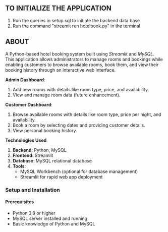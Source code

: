 ## **TO INITIALIZE THE APPLICATION**
 1. Run the queries in setup.sql to initiate the backend data base
 2. Run the command "streamit run hotelbook.py" in the terminal


## **ABOUT**
A Python-based hotel booking system built using *Streamlit* and *MySQL*. This application allows administrators to manage rooms and bookings while enabling customers to browse available rooms, book them, and view their booking history through an interactive web interface.



**Admin Dashboard**:
1. Add new rooms with details like room type, price, and availability.
2. View and manage room data (future enhancement).

**Customer Dashboard**:
1. Browse available rooms with details like room type, price per night, and availability.
2. Book a room by selecting dates and providing customer details.
3. View personal booking history.

**Technologies Used**

1. **Backend**: Python, MySQL
2. **Frontend**: Streamlit
3. **Database**: MySQL relational database
4. **Tools**: 
   - MySQL Workbench (optional for database management)
   - Streamlit for rapid web app deployment


### **Setup and Installation**

#### Prerequisites
- Python 3.8 or higher
- MySQL server installed and running
- Basic knowledge of Python and MySQL
